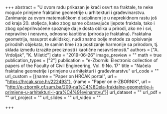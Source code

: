 +++
abstract = "U ovom radu prikazan je kraći osvrt na fraktale, te neke moguće primjene fraktalne geometrije u arhitekturi i građevinarstvu. Zanimanje za ovom matematičkom disciplinom je u neprekidnom rastu još od kraja 20. stoljeća, kako zbog same očaravajuće ljepote fraktala, tako i zbog općeprihvaćene spoznaje da je dosta oblika u prirodi, ako ne i svi, nepravilno i neravno, odnosno kaotično (priroda je fraktalna). Fraktalna geometrija, nasuprot euklidskoj, nudi znatno bolje metode za opisivanje prirodnih objekata, te samim time i za postizanje harmonije sa prirodom, tj. sklada između izrazite preciznosti i kaotične nesavršenosti."
authors = ["A. Vrdoljak", "K. Miletić"]
date = "2019-06-26"
image_preview = ""
math = true
publication_types = ["2"]
publication = "e-Zbornik: Electronic collection of papers of the Faculty of Civil Engineering, Vol. 9 No. 17"
title = "Načela fraktalne geometrije i primjene u arhitekturi i građevinarstvu"
url_code = ""
url_custom = [{name = "Paper on HRČAK portal", url = "https://hrcak.srce.hr/222493"}, {name = "Paper on e-ZBORNIK", url = "http://e-zbornik.gf.sum.ba/209-na%C4%8Dela-fraktalne-geometrije-i-primjene-u-arhitekturi-i-gra%C4%91evinarstvu"}]
url_dataset = ""
url_pdf = ""
url_project = ""
url_slides = ""
url_video = ""

+++
